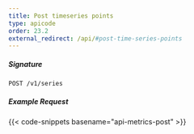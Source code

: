 ```yaml
---
title: Post timeseries points
type: apicode
order: 23.2
external_redirect: /api/#post-time-series-points
---
```


##### Signature
`POST /v1/series`
##### Example Request
{{< code-snippets basename="api-metrics-post" >}}
